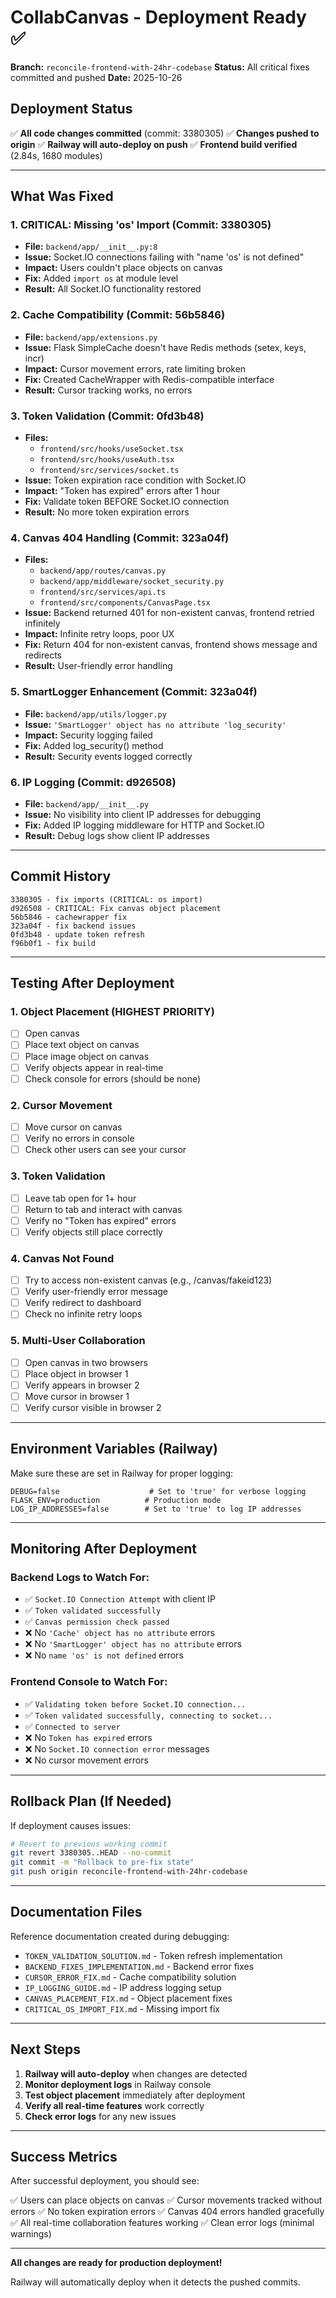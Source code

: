 # CollabCanvas - Deployment Ready ✅

**Branch:** `reconcile-frontend-with-24hr-codebase`
**Status:** All critical fixes committed and pushed
**Date:** 2025-10-26

## Deployment Status

✅ **All code changes committed** (commit: 3380305)
✅ **Changes pushed to origin**
✅ **Railway will auto-deploy on push**
✅ **Frontend build verified** (2.84s, 1680 modules)

---

## What Was Fixed

### 1. **CRITICAL: Missing 'os' Import** (Commit: 3380305)
- **File:** `backend/app/__init__.py:8`
- **Issue:** Socket.IO connections failing with "name 'os' is not defined"
- **Impact:** Users couldn't place objects on canvas
- **Fix:** Added `import os` at module level
- **Result:** All Socket.IO functionality restored

### 2. **Cache Compatibility** (Commit: 56b5846)
- **File:** `backend/app/extensions.py`
- **Issue:** Flask SimpleCache doesn't have Redis methods (setex, keys, incr)
- **Impact:** Cursor movement errors, rate limiting broken
- **Fix:** Created CacheWrapper with Redis-compatible interface
- **Result:** Cursor tracking works, no errors

### 3. **Token Validation** (Commit: 0fd3b48)
- **Files:**
  - `frontend/src/hooks/useSocket.tsx`
  - `frontend/src/hooks/useAuth.tsx`
  - `frontend/src/services/socket.ts`
- **Issue:** Token expiration race condition with Socket.IO
- **Impact:** "Token has expired" errors after 1 hour
- **Fix:** Validate token BEFORE Socket.IO connection
- **Result:** No more token expiration errors

### 4. **Canvas 404 Handling** (Commit: 323a04f)
- **Files:**
  - `backend/app/routes/canvas.py`
  - `backend/app/middleware/socket_security.py`
  - `frontend/src/services/api.ts`
  - `frontend/src/components/CanvasPage.tsx`
- **Issue:** Backend returned 401 for non-existent canvas, frontend retried infinitely
- **Impact:** Infinite retry loops, poor UX
- **Fix:** Return 404 for non-existent canvas, frontend shows message and redirects
- **Result:** User-friendly error handling

### 5. **SmartLogger Enhancement** (Commit: 323a04f)
- **File:** `backend/app/utils/logger.py`
- **Issue:** `'SmartLogger' object has no attribute 'log_security'`
- **Impact:** Security logging failed
- **Fix:** Added log_security() method
- **Result:** Security events logged correctly

### 6. **IP Logging** (Commit: d926508)
- **File:** `backend/app/__init__.py`
- **Issue:** No visibility into client IP addresses for debugging
- **Fix:** Added IP logging middleware for HTTP and Socket.IO
- **Result:** Debug logs show client IP addresses

---

## Commit History

```
3380305 - fix imports (CRITICAL: os import)
d926508 - CRITICAL: Fix canvas object placement
56b5846 - cachewrapper fix
323a04f - fix backend issues
0fd3b48 - update token refresh
f96b0f1 - fix build
```

---

## Testing After Deployment

### 1. **Object Placement** (HIGHEST PRIORITY)
- [ ] Open canvas
- [ ] Place text object on canvas
- [ ] Place image object on canvas
- [ ] Verify objects appear in real-time
- [ ] Check console for errors (should be none)

### 2. **Cursor Movement**
- [ ] Move cursor on canvas
- [ ] Verify no errors in console
- [ ] Check other users can see your cursor

### 3. **Token Validation**
- [ ] Leave tab open for 1+ hour
- [ ] Return to tab and interact with canvas
- [ ] Verify no "Token has expired" errors
- [ ] Verify objects still place correctly

### 4. **Canvas Not Found**
- [ ] Try to access non-existent canvas (e.g., /canvas/fakeid123)
- [ ] Verify user-friendly error message
- [ ] Verify redirect to dashboard
- [ ] Check no infinite retry loops

### 5. **Multi-User Collaboration**
- [ ] Open canvas in two browsers
- [ ] Place object in browser 1
- [ ] Verify appears in browser 2
- [ ] Move cursor in browser 1
- [ ] Verify cursor visible in browser 2

---

## Environment Variables (Railway)

Make sure these are set in Railway for proper logging:

```
DEBUG=false                    # Set to 'true' for verbose logging
FLASK_ENV=production          # Production mode
LOG_IP_ADDRESSES=false        # Set to 'true' to log IP addresses
```

---

## Monitoring After Deployment

### Backend Logs to Watch For:
- ✅ `Socket.IO Connection Attempt` with client IP
- ✅ `Token validated successfully`
- ✅ `Canvas permission check passed`
- ❌ No `'Cache' object has no attribute` errors
- ❌ No `'SmartLogger' object has no attribute` errors
- ❌ No `name 'os' is not defined` errors

### Frontend Console to Watch For:
- ✅ `Validating token before Socket.IO connection...`
- ✅ `Token validated successfully, connecting to socket...`
- ✅ `Connected to server`
- ❌ No `Token has expired` errors
- ❌ No `Socket.IO connection error` messages
- ❌ No cursor movement errors

---

## Rollback Plan (If Needed)

If deployment causes issues:

```bash
# Revert to previous working commit
git revert 3380305..HEAD --no-commit
git commit -m "Rollback to pre-fix state"
git push origin reconcile-frontend-with-24hr-codebase
```

---

## Documentation Files

Reference documentation created during debugging:

- `TOKEN_VALIDATION_SOLUTION.md` - Token refresh implementation
- `BACKEND_FIXES_IMPLEMENTATION.md` - Backend error fixes
- `CURSOR_ERROR_FIX.md` - Cache compatibility solution
- `IP_LOGGING_GUIDE.md` - IP address logging setup
- `CANVAS_PLACEMENT_FIX.md` - Object placement fixes
- `CRITICAL_OS_IMPORT_FIX.md` - Missing import fix

---

## Next Steps

1. **Railway will auto-deploy** when changes are detected
2. **Monitor deployment logs** in Railway console
3. **Test object placement** immediately after deployment
4. **Verify all real-time features** work correctly
5. **Check error logs** for any new issues

---

## Success Metrics

After successful deployment, you should see:

✅ Users can place objects on canvas
✅ Cursor movements tracked without errors
✅ No token expiration errors
✅ Canvas 404 errors handled gracefully
✅ All real-time collaboration features working
✅ Clean error logs (minimal warnings)

---

**All changes are ready for production deployment!**

Railway will automatically deploy when it detects the pushed commits.
